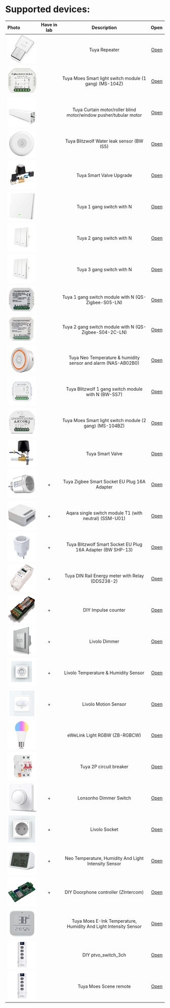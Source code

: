# Supported devices:

| Photo  | Have in lab | Description  | Open |
|:------------- |:---------------:|:---------------:| -------------:|
| ![icon](1/icon.png)   |  | Tuya Repeater |[Open](1/readme.md) |
| ![icon](2/icon.png)   |  | Tuya Moes Smart light switch module (1 gang) (MS-104Z) |[Open](2/readme.md)
| ![icon](3/icon.png)   |  | Tuya Curtain motor/roller blind motor/window pusher/tubular motor |[Open](3/readme.md)
| ![icon](4/icon.png)   |  | Tuya Blitzwolf Water leak sensor (BW IS5) |[Open](4/readme.md)
| ![icon](5/icon.png)   |  | Tuya Smart Valve Upgrade |[Open](5/readme.md)
| ![icon](6/icon.png)   |  | Tuya 1 gang switch with N |[Open](6/readme.md)
| ![icon](7/icon.png)   |  | Tuya 2 gang switch with N |[Open](7/readme.md)
| ![icon](8/icon.png)   |  | Tuya 3 gang switch with N |[Open](8/readme.md)
| ![icon](9/icon.png)   |  | Tuya 1 gang switch module with N (QS-Zigbee-S05-LN) |[Open](9/readme.md)
| ![icon](10/icon.png)  |  | Tuya 2 gang switch module with N (QS-Zigbee-S04-2C-LN) |[Open](10/readme.md)
| ![icon](11/icon.png)  |  | Tuya Neo Temperature & humidity sensor and alarm (NAS-AB02B0) |[Open](11/readme.md)
| ![icon](12/icon.png)  |  | Tuya Blitzwolf 1 gang switch module with N (BW-SS7) |[Open](12/readme.md)
| ![icon](13/icon.png)  |  | Tuya Moes Smart light switch module (2 gang) (MS-104BZ) |[Open](13/readme.md)
| ![icon](14/icon.png)  |  | Tuya Smart Valve |[Open](14/readme.md)
| ![icon](15/icon.png)  | + | Tuya Zigbee Smart Socket EU Plug 16A Adapter |[Open](15/readme.md)
| ![icon](16/icon.png)  | + | Aqara single switch module T1 (with neutral) (SSM-U01) |[Open](16/readme.md)
| ![icon](17/icon.png)  | + | Tuya Blitzwolf Smart Socket EU Plug 16A Adapter (BW SHP-13) |[Open](17/readme.md)
| ![icon](18/icon.png)  | + | Tuya DIN Rail Energy meter with Relay (DDS238-2) |[Open](18/readme.md)
| ![icon](19/icon.png)  | + | DIY Impulse counter |[Open](19/readme.md)
| ![icon](21/icon.png)  | + | Livolo Dimmer |[Open](21/readme.md)
| ![icon](22/icon.png)  | + | Livolo Temperature & Humidity Sensor |[Open](22/readme.md)
| ![icon](23/icon.png)  | + | Livolo Motion Sensor |[Open](23/readme.md)
| ![icon](25/icon.png)  |  | eWeLink Light RGBW (ZB-RGBCW) |[Open](25/readme.md)
| ![icon](26/icon.png)  |  | Tuya 2P circuit breaker |[Open](26/readme.md)
| ![icon](27/icon.png)  | + | Lonsonho Dimmer Switch |[Open](27/readme.md)
| ![icon](28/icon.png)  | + | Livolo Socket |[Open](28/readme.md)
| ![icon](29/icon.png)  | + | Neo Temperature, Humidity And Light Intensity Sensor |[Open](29/readme.md)
| ![icon](30/icon.png)  | + | DIY Doorphone controller (ZIntercom) |[Open](30/readme.md)
| ![icon](31/icon.png)  |  | Tuya Moes E-Ink Temperature, Humidity And Light Intensity Sensor |[Open](31/readme.md)
| ![icon](32/icon.png)  |  | DIY ptvo_switch_3ch |[Open](32/readme.md)
| ![icon](33/icon.png)  |  | Tuya Moes Scene remote |[Open](33/readme.md)

